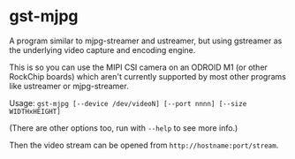gst-mjpg
========

A program similar to mjpg-streamer and ustreamer, but using gstreamer as the underlying video
capture and encoding engine.

This is so you can use the MIPI CSI camera on an ODROID M1 (or other RockChip boards) which aren't
currently supported by most other programs like ustreamer or mjpg-streamer.

Usage: `gst-mjpg [--device /dev/videoN] [--port nnnn] [--size WIDTHxHEIGHT]`

(There are other options too, run with `--help` to see more info.)

Then the video stream can be opened from `http://hostname:port/stream`.
